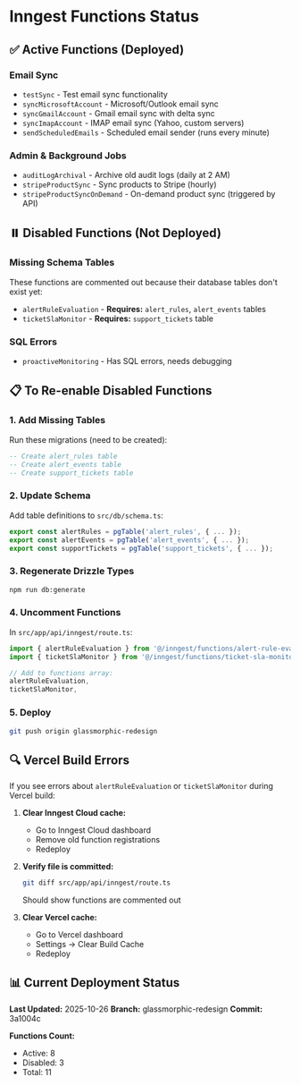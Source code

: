# Inngest Functions Status

## ✅ Active Functions (Deployed)

### Email Sync
- `testSync` - Test email sync functionality
- `syncMicrosoftAccount` - Microsoft/Outlook email sync
- `syncGmailAccount` - Gmail email sync with delta sync
- `syncImapAccount` - IMAP email sync (Yahoo, custom servers)
- `sendScheduledEmails` - Scheduled email sender (runs every minute)

### Admin & Background Jobs
- `auditLogArchival` - Archive old audit logs (daily at 2 AM)
- `stripeProductSync` - Sync products to Stripe (hourly)
- `stripeProductSyncOnDemand` - On-demand product sync (triggered by API)

## ⏸️ Disabled Functions (Not Deployed)

### Missing Schema Tables
These functions are commented out because their database tables don't exist yet:

- `alertRuleEvaluation` - **Requires:** `alert_rules`, `alert_events` tables
- `ticketSlaMonitor` - **Requires:** `support_tickets` table

### SQL Errors
- `proactiveMonitoring` - Has SQL errors, needs debugging

## 📋 To Re-enable Disabled Functions

### 1. Add Missing Tables

Run these migrations (need to be created):
```sql
-- Create alert_rules table
-- Create alert_events table  
-- Create support_tickets table
```

### 2. Update Schema
Add table definitions to `src/db/schema.ts`:
```typescript
export const alertRules = pgTable('alert_rules', { ... });
export const alertEvents = pgTable('alert_events', { ... });
export const supportTickets = pgTable('support_tickets', { ... });
```

### 3. Regenerate Drizzle Types
```bash
npm run db:generate
```

### 4. Uncomment Functions
In `src/app/api/inngest/route.ts`:
```typescript
import { alertRuleEvaluation } from '@/inngest/functions/alert-rule-evaluation';
import { ticketSlaMonitor } from '@/inngest/functions/ticket-sla-monitor';

// Add to functions array:
alertRuleEvaluation,
ticketSlaMonitor,
```

### 5. Deploy
```bash
git push origin glassmorphic-redesign
```

## 🔍 Vercel Build Errors

If you see errors about `alertRuleEvaluation` or `ticketSlaMonitor` during Vercel build:

1. **Clear Inngest Cloud cache:**
   - Go to Inngest Cloud dashboard
   - Remove old function registrations
   - Redeploy

2. **Verify file is committed:**
   ```bash
   git diff src/app/api/inngest/route.ts
   ```
   Should show functions are commented out

3. **Clear Vercel cache:**
   - Go to Vercel dashboard
   - Settings → Clear Build Cache
   - Redeploy

## 📊 Current Deployment Status

**Last Updated:** 2025-10-26
**Branch:** glassmorphic-redesign
**Commit:** 3a1004c

**Functions Count:**
- Active: 8
- Disabled: 3
- Total: 11

